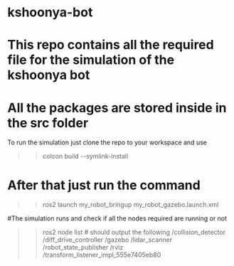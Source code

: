 # kshoonya-bot
# This repo contains all the required file for the simulation of the kshoonya bot
# All the packages are stored inside in the src folder
To run the simulation just clone the repo to your workspace and use 
>> colcon build --symlink-install
# After that just run the command 
>> ros2 launch my_robot_bringup my_robot_gazebo.launch.xml

#The simulation runs and check if all the nodes required are running or not
>> ros2 node list # should output the following
>> /collision_detector
/diff_drive_controller
/gazebo
/lidar_scanner
/robot_state_publisher
/rviz
/transform_listener_impl_555e7405eb80
